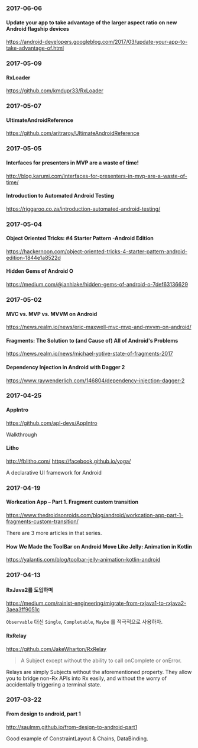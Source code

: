 ### 2017-06-06

#### Update your app to take advantage of the larger aspect ratio on new Android flagship devices

https://android-developers.googleblog.com/2017/03/update-your-app-to-take-advantage-of.html


### 2017-05-09

#### RxLoader

https://github.com/kmdupr33/RxLoader


### 2017-05-07

#### UltimateAndroidReference

https://github.com/aritraroy/UltimateAndroidReference


### 2017-05-05

#### Interfaces for presenters in MVP are a waste of time!

http://blog.karumi.com/interfaces-for-presenters-in-mvp-are-a-waste-of-time/

#### Introduction to Automated Android Testing

https://riggaroo.co.za/introduction-automated-android-testing/


### 2017-05-04

#### Object Oriented Tricks: #4 Starter Pattern -Android Edition

https://hackernoon.com/object-oriented-tricks-4-starter-pattern-android-edition-1844e1a8522d

#### Hidden Gems of Android O

https://medium.com/@ianhlake/hidden-gems-of-android-o-7def63136629


### 2017-05-02

#### MVC vs. MVP vs. MVVM on Android

https://news.realm.io/news/eric-maxwell-mvc-mvp-and-mvvm-on-android/

#### Fragments: The Solution to (and Cause of) All of Android's Problems

https://news.realm.io/news/michael-yotive-state-of-fragments-2017

#### Dependency Injection in Android with Dagger 2

https://www.raywenderlich.com/146804/dependency-injection-dagger-2


### 2017-04-25

#### AppIntro

https://github.com/apl-devs/AppIntro

Walkthrough

#### Litho

http://fblitho.com/
https://facebook.github.io/yoga/

A declarative UI framework for Android


### 2017-04-19

#### Workcation App – Part 1. Fragment custom transition 

https://www.thedroidsonroids.com/blog/android/workcation-app-part-1-fragments-custom-transition/

There are 3 more articles in that series.

#### How We Made the ToolBar on Android Move Like Jelly: Animation in Kotlin

https://yalantis.com/blog/toolbar-jelly-animation-kotlin-android


### 2017-04-13

#### RxJava2를 도입하며

https://medium.com/rainist-engineering/migrate-from-rxjava1-to-rxjava2-3aea3ff9051c

`Observable` 대신 `Single`, `Completable`, `Maybe` 를 적극적으로 사용하자.

#### RxRelay

https://github.com/JakeWharton/RxRelay

> A Subject except without the ability to call onComplete or onError.

Relays are simply Subjects without the aforementioned property. They allow you to bridge non-Rx APIs into Rx easily, and without the worry of accidentally triggering a terminal state.


### 2017-03-22

#### From design to android, part 1

http://saulmm.github.io/from-design-to-android-part1

Good example of ConstraintLayout & Chains, DataBinding.